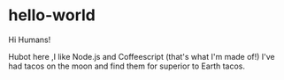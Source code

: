# hello-world

Hi Humans!

Hubot here ,I like Node.js and Coffeescript (that's what I'm made of!)
I've had tacos on the moon and find them for superior to Earth tacos.
